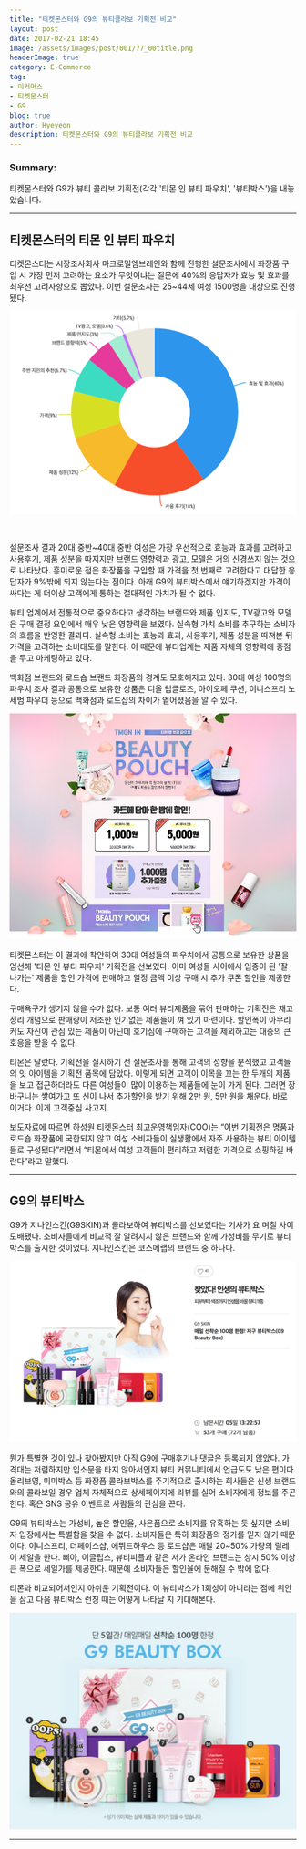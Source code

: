 ```yaml
---
title: "티켓몬스터와 G9의 뷰티콜라보 기획전 비교"
layout: post
date: 2017-02-21 18:45
image: /assets/images/post/001/77_00title.png
headerImage: true
category: E-Commerce
tag:
- 이커머스
- 티켓몬스터
- G9
blog: true
author: Hyeyeon
description: 티켓몬스터와 G9의 뷰티콜라보 기획전 비교
---
```


### Summary:

티켓몬스터와 G9가 뷰티 콜라보 기획전(각각 '티몬 인 뷰티 파우치', '뷰티박스')을 내놓았습니다.

---

## 티켓몬스터의 티몬 인 뷰티 파우치

티켓몬스터는 시장조사회사 마크로밀엠브레인와 함께 진행한 설문조사에서 화장품 구입 시 가장 먼저 고려하는 요소가 무엇이냐는 질문에 40%의 응답자가 효능 및 효과를 최우선 고려사항으로 뽑았다. 이번 설문조사는 25~44세 여성 1500명을 대상으로 진행됐다.

![화장품 구입 시 가장 먼저 고려하는 요소](/assets/images/post/001/77_01.png)

<br>

설문조사 결과 20대 중반~40대 중반 여성은 가장 우선적으로 효능과 효과를 고려하고 사용후기, 제품 성분을 따지지만 브랜드 영향력과 광고, 모델은 거의 신경쓰지 않는 것으로 나타났다. 흥미로운 점은 화장품을 구입할 때 가격을 첫 번째로 고려한다고 대답한 응답자가 9%밖에 되지 않는다는 점이다. 아래 G9의 뷰티박스에서 얘기하겠지만 가격이 싸다는 게 더이상 고객에게 통하는 절대적인 가치가 될 수 없다.

뷰티 업계에서 전통적으로 중요하다고 생각하는 브랜드와 제품 인지도, TV광고와 모델은 구매 결정 요인에서 매우 낮은 영향력을 보였다. 실속형 가치 소비를 추구하는 소비자의 흐름을 반영한 결과다. 실속형 소비는 효능과 효과, 사용후기, 제품 성분을 따져본 뒤 가격을 고려하는 소비태도를 말한다. 이 때문에 뷰티업계는 제품 자체의 영향력에 중점을 두고 마케팅하고 있다.

백화점 브랜드와 로드숍 브랜드 화장품의 경계도 모호해지고 있다. 30대 여성 100명의 파우치 조사 결과 공통으로 보유한 상품은 디올 립글로즈, 아이오페 쿠션, 이니스프리 노세범 파우더 등으로 백화점과 로드샵의 차이가 옅어졌음을 알 수 있다.

![](/assets/images/post/001/77_04.jpg)

티켓몬스터는 이 결과에 착안하여 30대 여성들의 파우치에서 공통으로 보유한 상품을 엄선해 '티몬 인 뷰티 파우치' 기획전을 선보였다. 이미 여성들 사이에서 입증이 된 '잘 나가는' 제품을 할인 가격에 판매하고 일정 금액 이상 구매 시 추가 쿠폰 할인을 제공한다.

구매욕구가 생기지 않을 수가 없다. 보통 여러 뷰티제품을 묶어 판매하는 기획전은 재고정리 개념으로 판매량이 저조한 인기없는 제품들이 껴 있기 마련이다. 할인폭이 아무리 커도 자신이 관심 있는 제품이 아닌데 호기심에 구매하는 고객을 제외하고는 대중의 큰 호응을 받을 수 없다.

티몬은 달랐다. 기획전을 실시하기 전 설문조사를 통해 고객의 성향을 분석했고 고객들의 잇 아이템을 기획전 품목에 담았다. 이렇게 되면 고객이 이목을 끄는 한 두개의 제품을 보고 접근하더라도 다른 여성들이 많이 이용하는 제품들에 눈이 가게 된다. 그러면 장바구니는 쌓여가고 또 신이 나서 추가할인을 받기 위해 2만 원, 5만 원을 채운다. 바로 이거다. 이게 고객중심 사고지.

보도자료에 따르면 하성원 티켓몬스터 최고운영책임자(COO)는 “이번 기획전은 명품과 로드숍 화장품에 국한되지 않고 여성 소비자들이 실생활에서 자주 사용하는 뷰티 아이템들로 구성됐다”라면서 “티몬에서 여성 고객들이 편리하고 저렴한 가격으로 쇼핑하길 바란다”라고 말했다.

---

## G9의 뷰티박스

G9가 지나인스킨(G9SKIN)과 콜라보하여 뷰티박스를 선보였다는 기사가 요 며칠 사이 도배됐다. 소비자들에게 비교적 잘 알려지지 않은 브랜드와 함께 가성비를 무기로 뷰티박스를 출시한 것이었다. 지나인스킨은 코스메랩의 브랜드 중 하나다.

![](/assets/images/post/001/77_02.png)

뭔가 특별한 것이 있나 찾아봤지만 아직 G9에 구매후기나 댓글은 등록되지 않았다. 가격대는 저렴하지만 입소문을 타지 않아서인지 뷰티 커뮤니티에서 언급도도 낮은 편이다. 올리브영, 미미박스 등 화장품 콜라보박스를 주기적으로 출시하는 회사들은 신생 브랜드와의 콜라보일 경우 업체 자체적으로 상세페이지에 리뷰를 실어 소비자에게 정보를 주곤 한다. 혹은 SNS 공유 이벤트로 사람들의 관심을 끈다.

G9의 뷰티박스는 가성비, 높은 할인율, 사은품으로 소비자를 유혹하는 듯 싶지만 소비자 입장에서는 특별함을 찾을 수 없다. 소비자들은 특히 화장품의 정가를 믿지 않기 때문이다. 이니스프리, 더페이스샵, 에뛰드하우스 등 로드샵은 매달 20~50% 가량의 릴레이 세일을 한다. 삐아, 이글립스, 뷰티피플과 같은 저가 온라인 브랜드는 상시 50% 이상 큰 폭으로 세일가를 제공한다. 때문에 소비자들은 할인율에 둔해질 수 밖에 없다.

티몬과 비교되어서인지 아쉬운 기획전이다. 이 뷰티박스가 1회성이 아니라는 점에 위안을 삼고 다음 뷰티박스 런칭 때는 어떻게 나타날 지 기대해본다.

![](/assets/images/post/001/77_03.png)

---
